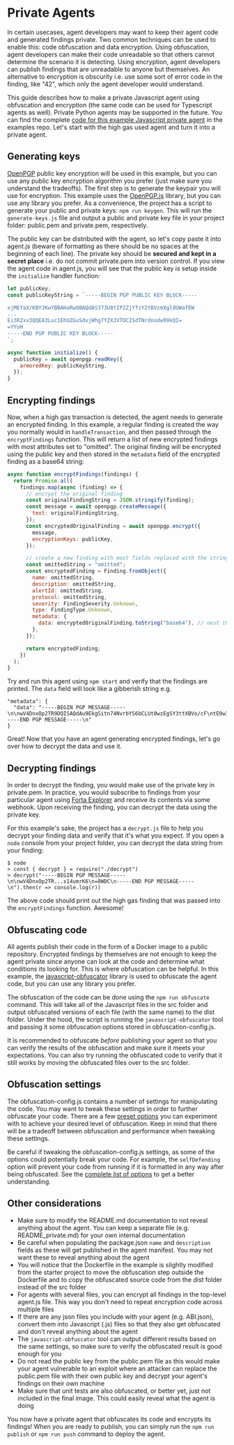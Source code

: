 # Private Agents

In certain usecases, agent developers may want to keep their agent code and generated findings private. Two common techniques can be used to enable this: code obfuscation and data encryption. Using obfuscation, agent developers can make their code unreadable so that others cannot determine the scenario it is detecting. Using encryption, agent developers can publish findings that are unreadable to anyone but themselves. An alternative to encryption is obscurity i.e. use some sort of error code in the finding, like "42", which only the agent developer would understand.

This guide describes how to make a private Javascript agent using obfuscation and encryption (the same code can be used for Typescript agents as well). Private Python agents may be supported in the future. You can find the complete [code for this example Javascript private agent](https://github.com/forta-protocol/forta-agent-examples/tree/master/private-agent-js) in the examples repo. Let's start with the high gas used agent and turn it into a private agent.

## Generating keys

[OpenPGP](https://www.openpgp.org/) public key encryption will be used in this example, but you can use any public key encryption algorithm you prefer (just make sure you understand the tradeoffs). The first step is to generate the keypair you will use for encryption. This example uses the [OpenPGP.js](https://www.npmjs.com/package/openpgp) library, but you can use any library you prefer. As a convenience, the project has a script to generate your public and private keys: `npm run keygen`. This will run the `generate-keys.js` file and output a public and private key file in your project folder: public.pem and private.pem, respectively.

The public key can be distributed with the agent, so let's copy paste it into agent.js (beware of formatting as there should be no spaces at the beginning of each line). The private key should be **secured and kept in a secret place** i.e. do not commit private.pem into version control. If you view the agent code in agent.js, you will see that the public key is setup inside the `initialize` handler function:

```javascript
let publicKey;
const publicKeyString = `-----BEGIN PGP PUBLIC KEY BLOCK-----

xjMEYaX/KBYJKwYBBAHaRw8BAQdAS373U8tIP2ZjYfzY2tBVzmXgl8UWafEW
...
Ei3R2xv3QQEA3Luc1EhUZGuSdvjWhg7YZXJVTOCISdTNrdnodw99kQI=
=YYoH
-----END PGP PUBLIC KEY BLOCK-----
`;

async function initialize() {
  publicKey = await openpgp.readKey({
    armoredKey: publicKeyString,
  });
}
```

## Encrypting findings

Now, when a high gas transaction is detected, the agent needs to generate an encrypted finding. In this example, a regular finding is created the way you normally would in `handleTransaction`, and then passed through the `encryptFindings` function. This will return a list of new encrypted findings with most attributes set to "omitted". The original finding will be encrypted using the public key and then stored in the `metadata` field of the encrypted finding as a base64 string:

```javascript
async function encryptFindings(findings) {
  return Promise.all(
    findings.map(async (finding) => {
      // encrypt the original finding
      const originalFindingString = JSON.stringify(finding);
      const message = await openpgp.createMessage({
        text: originalFindingString,
      });
      const encryptedOriginalFinding = await openpgp.encrypt({
        message,
        encryptionKeys: publicKey,
      });

      // create a new finding with most fields replaced with the string 'omitted'
      const omittedString = "omitted";
      const encryptedFinding = Finding.fromObject({
        name: omittedString,
        description: omittedString,
        alertId: omittedString,
        protocol: omittedString,
        severity: FindingSeverity.Unknown,
        type: FindingType.Unknown,
        metadata: {
          data: encryptedOriginalFinding.toString("base64"), // nest the original finding into the metadata
        },
      });

      return encryptedFinding;
    })
  );
}
```

Try and run this agent using `npm start` and verify that the findings are printed. The `data` field will look like a gibberish string e.g.
```
"metadata": {
  "data": "-----BEGIN PGP MESSAGE-----\n\nwV4DnxOp2TR9DQISAQdAu9EkgSitn74NvrbYS6bCLUt0wzEgSY3ttXBVo/cF\ntE0w34HroEIRL4CjIrDJnZxaKoQXTIHw5zFqUHKcROwX8g27IDfilxg2i21B\nq2780NHy0sAJAQQtXuyjo7r+oN/H1Kl/KgB+OzBg1Jd5M0Bjx5brBXOMt30j\n52KB+4Q68VnqO5tUFc4+Cc35+ZfYzxwpNWQy7JH0q+iHuVNwk8HpU+jmR98q\nfqEIKTN1IDUM1zbZRsogPBbgjjT/kR5RnQS+Vw66TItV8ciGtSUYSF/UJBN4\nnskwMYxL/3NZzwlEw+NxplsYAu9W5AJXZiEYfDTJ6OJq9jCGWDWLIi9DsjL+\n0Nf1qwByGhuLAMdsFkLNIDhOe9vUdNFZs14umrK6\n=8WDC\n-----END PGP MESSAGE-----\n"
}
```

Great! Now that you have an agent generating encrypted findings, let's go over how to decrypt the data and use it.

## Decrypting findings

In order to decrypt the finding, you would make use of the private key in private.pem. In practice, you would subscribe to findings from your particular agent using [Forta Explorer](https://explorer.forta.network/) and receive its contents via some webhook. Upon receiving the finding, you can decrypt the data using the private key.

For this example's sake, the project has a `decrypt.js` file to help you decrypt your finding data and verify that it's what you expect. If you open a `node` console from your project folder, you can decrypt the data string from your finding:

```
$ node
> const { decrypt } = require("./decrypt")
> decrypt("-----BEGIN PGP MESSAGE-----\n\nwV4DnxOp2TR...s14umrK6\n=8WDC\n-----END PGP MESSAGE-----\n").then(r => console.log(r))
```

The above code should print out the high gas finding that was passed into the `encryptFindings` function. Awesome!

## Obfuscating code

All agents publish their code in the form of a Docker image to a public repository. Encrypted findings by themselves are not enough to keep the agent private since anyone can look at the code and determine what conditions its looking for. This is where obfuscation can be helpful. In this example, the [javascript-obfuscator](https://github.com/javascript-obfuscator/javascript-obfuscator) library is used to obfuscate the agent code, but you can use any library you prefer.

The obfuscation of the code can be done using the `npm run obfuscate` command. This will take all of the Javascript files in the src folder and output obfuscated versions of each file (with the same name) to the dist folder. Under the hood, the script is running the `javascript-obfuscator` tool and passing it some obfuscation options stored in obfuscation-config.js. 

It is recommended to obfuscate *before* publishing your agent so that you can verify the results of the obfuscation and make sure it meets your expectations. You can also try running the obfuscated code to verify that it still works by moving the obfuscated files over to the src folder.

## Obfuscation settings

The obfuscation-config.js contains a number of settings for manipulating the code. You may want to tweak these settings in order to further obfuscate your code. There are a few [preset options](https://github.com/javascript-obfuscator/javascript-obfuscator#preset-options) you can experiment with to achieve your desired level of obfuscation. Keep in mind that there will be a tradeoff between obfuscation and performance when tweaking these settings.

Be careful if tweaking the obfuscation-config.js settings, as some of the options could potentially break your code. For example, the `selfDefending` option will prevent your code from running if it is formatted in any way after being obfuscated. See the [complete list of options](https://github.com/javascript-obfuscator/javascript-obfuscator#javascript-obfuscator-options) to get a better understanding.

## Other considerations

- Make sure to modify the README.md documentation to not reveal anything about the agent. You can keep a separate file (e.g. README_private.md) for your own internal documentation
- Be careful when populating the package.json `name` and `description` fields as these will get published in the agent manifest. You may not want these to reveal anything about the agent
- You will notice that the Dockerfile in the example is slightly modified from the starter project to move the obfuscation step outside the Dockerfile and to copy the obfuscated source code from the dist folder instead of the src folder
- For agents with several files, you can encrypt all findings in the top-level agent.js file. This way you don't need to repeat encryption code across multiple files
- If there are any json files you include with your agent (e.g. ABI.json), convert them into Javascript (.js) files so that they also get obfuscated and don't reveal anything about the agent
- The `javascript-obfuscator` tool can output different results based on the same settings, so make sure to verify the obfuscated result is good enough for you
- Do not read the public key from the public.pem file as this would make your agent vulnerable to an exploit where an attacker can replace the public.pem file with their own public key and decrypt your agent's findings on their own machine
- Make sure that unit tests are also obfuscated, or better yet, just not included in the final image. This could easily reveal what the agent is doing

You now have a private agent that obfuscates its code and encrypts its findings! When you are ready to publish, you can simply run the `npm run publish` or `npm run push` command to deploy the agent.